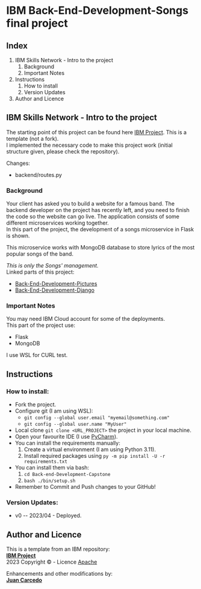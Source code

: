 # IBM Back-End-Development-Songs final project
## Index
1) IBM Skills Network - Intro to the project
   1) Background
   2) Important Notes
2) Instructions
   1) How to install
   2) Version Updates
3) Author and Licence


## IBM Skills Network - Intro to the project
The starting point of this project can be found here [IBM Project](https://github.com/ibm-developer-skills-network/hvlga-Back-End-Development-Songs). This is a template (not a fork).  
I implemented the necessary code to make this project work (initial structure given, please check the repository).

Changes:
+ backend/routes.py

### Background
Your client has asked you to build a website for a famous band. The backend developer on the project has recently left, and you need to finish the code so the website can go live. The application consists of some different microservices working together.  
In this part of the project, the development of a songs microservice in Flask is shown.

This microservice works with MongoDB database to store lyrics of the most popular songs of the band.

_This is only the Songs' management._  
Linked parts of this project:
- [Back-End-Development-Pictures](https://github.com/JuanCarcedo/Back-End-Development-Pictures)
- [Back-End-Development-Django](https://github.com/JuanCarcedo/Back-end-Development-Capstone)

### Important Notes
You may need IBM Cloud account for some of the deployments.  
This part of the project use:  
+ Flask
+ MongoDB

I use WSL for CURL test.

## Instructions
### How to install:  
- Fork the project.
- Configure git (I am using WSL):
  - `git config --global user.email "myemail@something.com"`
  - `git config --global user.name "MyUser"`
- Local clone `git clone <URL_PROJECT>` the project in your local machine.
- Open your favourite IDE (I use [PyCharm](https://www.jetbrains.com/pycharm/)).
- You can install the requirements manually:
   1) Create a virtual environment (I am using Python 3.11).
   2) Install required packages using `py -m pip install -U -r requirements.txt`  
- You can install them via bash: 
   1) `cd Back-end-Development-Capstone`  
   2) `bash ./bin/setup.sh`
- Remember to Commit and Push changes to your GitHub!

### Version Updates:  
+ v0 -- 2023/04 - Deployed.

## Author and Licence
This is a template from an IBM repository:  
**[IBM Project](https://github.com/ibm-developer-skills-network/hvlga-Back-End-Development-Songs)**  
2023 Copyright © - Licence [Apache](https://github.com/ibm-developer-skills-network/hvlga-Back-End-Development-Songs/blob/main/LICENSE)  

Enhancements and other modifications by:  
**[Juan Carcedo](https://github.com/JuanCarcedo)**      
